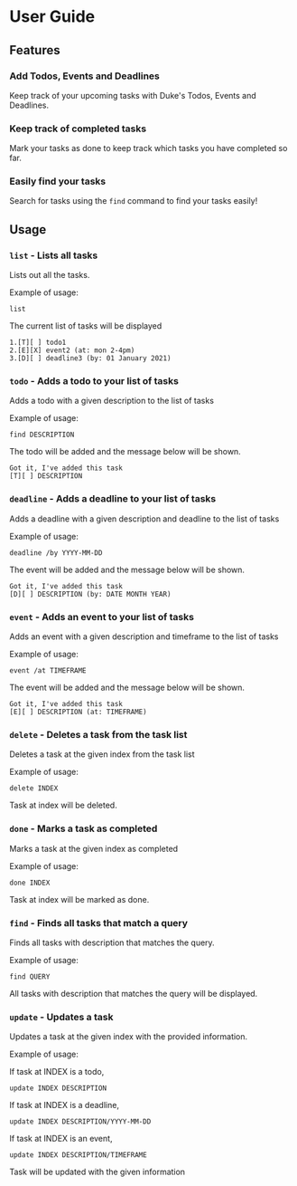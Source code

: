 # User Guide

## Features 

### Add Todos, Events and Deadlines

Keep track of your upcoming tasks with Duke's Todos, Events and Deadlines.

### Keep track of completed tasks

Mark your tasks as done to keep track which tasks you have completed so far.

### Easily find your tasks
Search for tasks using the `find` command to find your tasks easily!

## Usage

### `list` - Lists all tasks

Lists out all the tasks.

Example of usage:

`list`

The current list of tasks will be displayed


```
1.[T][ ] todo1
2.[E][X] event2 (at: mon 2-4pm)
3.[D][ ] deadline3 (by: 01 January 2021)
```

### `todo` - Adds a todo to your list of tasks

Adds a todo with a given description to the list of tasks

Example of usage: 

`find DESCRIPTION`

The todo will be added and the message below will be shown.

```
Got it, I've added this task
[T][ ] DESCRIPTION
```
### `deadline` - Adds a deadline to your list of tasks

Adds a deadline with a given description and deadline to the list of tasks

Example of usage:

`deadline /by YYYY-MM-DD`

The event will be added and the message below will be shown.

```
Got it, I've added this task
[D][ ] DESCRIPTION (by: DATE MONTH YEAR)
```
### `event` - Adds an event to your list of tasks

Adds an event with a given description and timeframe to the list of tasks

Example of usage:

`event /at TIMEFRAME`

The event will be added and the message below will be shown.

```
Got it, I've added this task
[E][ ] DESCRIPTION (at: TIMEFRAME)
```
### `delete` - Deletes a task from the task list

Deletes a task at the given index from the task list

Example of usage:

`delete INDEX`

Task at index will be deleted.

### `done` - Marks a task as completed

Marks a task at the given index as completed

Example of usage:

`done INDEX`

Task at index will be marked as done.

### `find` - Finds all tasks that match a query

Finds all tasks with description that matches the query.

Example of usage:

`find QUERY`

All tasks with description that matches the query will be displayed.

### `update` - Updates a task

Updates a task at the given index with the provided information.

Example of usage:

If task at INDEX is a todo,

`update INDEX DESCRIPTION`

If task at INDEX is a deadline,

`update INDEX DESCRIPTION/YYYY-MM-DD`

If task at INDEX is an event,

`update INDEX DESCRIPTION/TIMEFRAME`

Task will be updated with the given information

